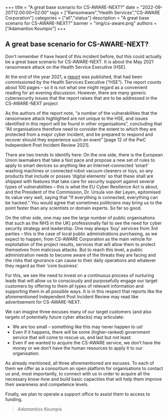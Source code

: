 +++
title = "A great base scenario for CS-AWARE-NEXT?"
date = "2022-09-20T12:00:00+02:00"
tags = ["Ransomware","Health Services","CS-AWARE Corporation"]
categories = ["all","status"]
description = "A great base scenario for CS-AWARE-NEXT?"
banner = "img/cs-aware.png"
authors = ["Adamantios Koumpis"]
+++

## A great base scenario for CS-AWARE-NEXT?

Don't remember if have heard of this incident before, but this could actually be a great base scenario for CS-AWARE-NEXT.
It is about the May 2021 ransomware attack on the Health Service Executive (HSE).

At the end of the year 2021, a [report](https://www.hse.ie/eng/services/publications/conti-cyber-attack-on-the-hse-full-report.pdf) was published, that had been commissioned by the Health Services Executive (“HSE”). The report counts about 100 pages – so it is not what one might regard as a convenient reading for an evening discussion. However, there are many generic cybersecurity issues that the report raises that are to be addressed in the CS-AWARE-NEXT project

As the authors of the report note, “a number of the vulnerabilities that the ransomware attack highlighted are not unique to the HSE, and issues identified in this report will be found in other organisations”, concluding that “All organisations therefore need to consider the extent to which they are protected from a major cyber incident, and be prepared to respond and recover should they experience such an event” [page 12 of the PwC Independent Post Incident Review 2021].

There are two trends to identify here:
On the one side, there is the European Union lawmakers that take a fast pace and propose a new set of rules to apply to smart devices so anything like an Internet-connected ‘smart’ washing machines or connected robot vacuum cleaners or toys, so any products that include or posses ‘digital elements’ so that these shall are shipped with features that take care for security support against several types of vulnerabilities – this is what the EU Cyber Resilience Act is about, and the President of the Commission, Dr. Ursula von der Leyen, epitomised its value very well, saying that “If everything is connected, everything can be hacked.” You would agree that sometimes politicians may bring us to the point faster than any scientists or domain experts. So far so good.

On the other side, one may see the large number of public organisations that such as the NHS in the UK) professionally fail to see the need for cyber security strategy and leadership. One may always ‘buy’ services from 3rd parties – this is the case of local public administrations purchasing, as we expect to happen, from CS-AWARE Corporation as the main vehicle for exploitation of the project results, services that will allow them to protect themselves from malicious attacks. But to reach this level, a public administration needs to become aware of the threats they are facing and the risks that ignorance can cause to their daily operations and whatever they regard as their ‘core business’.

For this, we see the need to invest on a continuous process of nurturing leads that will allow us to consciously and purposefully engage our target customers by offering to them all types of relevant information and supporting them in all possible ways. It is in this respect that reports like the aforementioned Independent Post Incident Review may read like advertisement for CS-AWARE-NEXT.

We can imagine three excuses many of our target customers (and also targets of potentially future cyber attacks) may articulate:

- We are too small – something like this may never happen to us!
- Even if it happens, there will be some (higher-ranked) government service that will come to rescue us, and last but not least:
- Even if we wanted to acquire the CS-AWARE service, we don’t have the money or we don’t have the human resources to apply it to our organisation.

As already mentioned, all three aforementioned are excuses. To each of them we offer as a consortium an open platform for organisations to contact us and, most importantly, to connect with us in order to acquire all the necessary know-how and build basic capacities that will help them improve their awareness and competence levels.

Finally, we plan to operate a support office to assist them to access to funding.


> *Adamantios Koumpis*